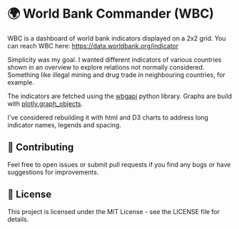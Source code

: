 # 🌍 World Bank Commander (WBC)
WBC is a dashboard of world bank indicators displayed on a 2x2 grid.
You can reach WBC here: https://data.worldbank.org/indicator

Simplicity was my goal. I wanted different indicators of various countries shown
in an overview to explore relations not normally considered. Something like illegal mining and drug trade in neighbouring countries, for example.

The indicators are fetched using the [wbgapi](https://pypi.org/project/wbgapi/) python library.
Graphs are build with [plotly.graph_objects](https://plotly.com/python/).

I've considered rebuilding it with html and D3 charts to address long indicator names, legends and spacing.

## 🤝 Contributing
Feel free to open issues or submit pull requests if you find any bugs or have suggestions for improvements.

## 📝 License
This project is licensed under the MIT License - see the LICENSE file for details.